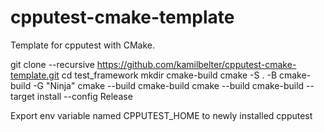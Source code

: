 # cpputest-cmake-template

Template for cpputest with CMake.

git clone --recursive https://github.com/kamilbelter/cpputest-cmake-template.git
cd test_framework
mkdir cmake-build
cmake -S . -B cmake-build -G "Ninja"
cmake --build cmake-build
cmake --build cmake-build --target install --config Release

Export env variable named CPPUTEST_HOME to newly installed cpputest

